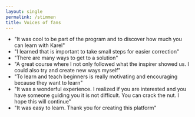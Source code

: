 ```yaml
---
layout: single
permalink: /stimmen
title: Voices of fans
---
```


- "It was cool to be part of the program and to discover how much you can learn with Karel"
- "I learned that is important to take small steps for easier correction"
- "There are many ways to get to a solution"
- "A great course where I not only followed what the inspirer showed us. I could also try and create new ways myself"
- "To learn and teach beginners is really motivating and encouraging because they want to learn"
- "It was a wonderful experience. I realized if you are interested and you have someone guiding you it is not difficult. You can crack the nut. I hope this will continue"
- "It was easy to learn. Thank you for creating this platform"
